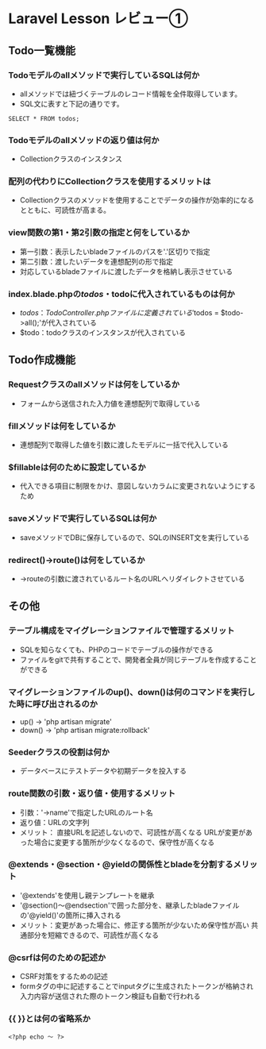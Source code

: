 # Laravel Lesson レビュー①

## Todo一覧機能

### Todoモデルのallメソッドで実行しているSQLは何か
- allメソッドでは紐づくテーブルのレコード情報を全件取得しています。
- SQL文に表すと下記の通りです。
```
SELECT * FROM todos;
```

### Todoモデルのallメソッドの返り値は何か
- Collectionクラスのインスタンス

### 配列の代わりにCollectionクラスを使用するメリットは
- Collectionクラスのメソッドを使用することでデータの操作が効率的になるとともに、可読性が高まる。

### view関数の第1・第2引数の指定と何をしているか
- 第一引数：表示したいbladeファイルのパスを'.'区切りで指定
- 第二引数：渡したいデータを連想配列の形で指定
- 対応しているbladeファイルに渡したデータを格納し表示させている

### index.blade.phpの$todos・$todoに代入されているものは何か
- $todos：TodoController.phpファイルに定義されている'$todos = $todo->all();'が代入されている
- $todo：todoクラスのインスタンスが代入されている


## Todo作成機能

### Requestクラスのallメソッドは何をしているか
- フォームから送信された入力値を連想配列で取得している

### fillメソッドは何をしているか
- 連想配列で取得した値を引数に渡したモデルに一括で代入している

### $fillableは何のために設定しているか
- 代入できる項目に制限をかけ、意図しないカラムに変更されないようにするため

### saveメソッドで実行しているSQLは何か
- saveメソッドでDBに保存しているので、SQLのINSERT文を実行している

### redirect()->route()は何をしているか
- ->routeの引数に渡されているルート名のURLへリダイレクトさせている

## その他

### テーブル構成をマイグレーションファイルで管理するメリット
- SQLを知らなくても、PHPのコードでテーブルの操作ができる
- ファイルをgitで共有することで、開発者全員が同じテーブルを作成することができる

### マイグレーションファイルのup()、down()は何のコマンドを実行した時に呼び出されるのか
- up() → 'php artisan migrate'
- down() → 'php artisan migrate:rollback'

### Seederクラスの役割は何か
- データベースにテストデータや初期データを投入する

### route関数の引数・返り値・使用するメリット
- 引数：'->name'で指定したURLのルート名
- 返り値：URLの文字列
- メリット：
直接URLを記述しないので、可読性が高くなる
URLが変更があった場合に変更する箇所が少なくなるので、保守性が高くなる

### @extends・@section・@yieldの関係性とbladeを分割するメリット
- '@extends'を使用し親テンプレートを継承
- '@section()～@endsection'で囲った部分を、継承したbladeファイルの'@yield()'の箇所に挿入される
- メリット：変更があった場合に、修正する箇所が少ないため保守性が高い
共通部分を短縮できるので、可読性が高くなる


### @csrfは何のための記述か
- CSRF対策をするための記述
- formタグの中に記述することでinputタグに生成されたトークンが格納され
入力内容が送信された際のトークン検証も自動で行われる

### {{ }}とは何の省略系か
```
<?php echo ～ ?>
```
